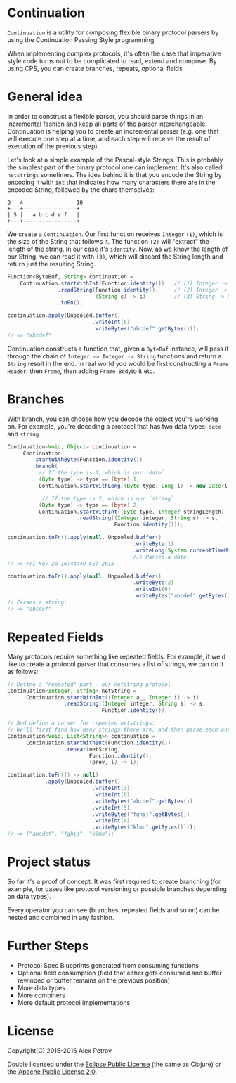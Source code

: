 # Continuation

`Continuation` is a utility for composing flexible binary protocol parsers by using the Continuation
Passing Style programming.

When implementing complex protocols, it's often the case that imperative style code turns out to be
complicated to read, extend and compose. By using CPS, you can create branches, repeats, optional
fields

# General idea

In order to construct a flexible parser, you should parse things in an
incremental fashion and keep all parts of the parser interchangeable.
Continuation is helping you to create an incremental parser (e.g. one that will
execute one step at a time, and each step will receive the result of execution
of the previous step).

Let's look at a simple example of the Pascal-style Strings. This is probably the
simplest part of the binary protocol one can implement. It's also called
`netstrings` sometimes. The idea behind it is that you encode the String by
encoding it with `int` that indicates how many characters there are in the
encoded String, followed by the chars themselves:

```
0   4                 10
+---+-----------------+
| 5 |   a b c d e f   |
+---+-----------------+
```

We create a `Continuation`. Our first function receives `Integer` `(1)`, which
is the size of the String that follows it. The function `(2)` will "extract" the
length of the string. In our case it's `identity`. Now, as we know the length of
our String, we can read it with `(3)`, which will discard the String length and
return just the resulting String.


```java
Function<ByteBuf, String> continuation =
    Continuation.startWithInt(Function.identity())   // (1) Integer -> Integer: reads the Integer, that specifies the amount of chars in string
                .readString(Function.identity(),     // (2) Integer -> Integer: Function that extracts the length of the string
                            (String s) -> s)         // (3) String -> String: Return the decoded string itself
                .toFn();

continuation.apply(Unpooled.buffer()
                           .writeInt(6)
                           .writeBytes("abcdef".getBytes()));
// => "abcdef"
```

Continuation constructs a function that, given a `ByteBuf` instance, will pass
it through the chain of `Integer -> Integer -> String` functions and return a
`String` result in the end. In real world you would be first constructing a
`Frame Header`, then `Frame`, then adding `Frame Body`to it etc.

# Branches

With branch, you can choose how you decode the object you're working on. For
example, you're decoding a protocol that has two data types: `date` and `string`

```java
Continuation<Void, Object> continuation =
     Continuation
        .startWithByte(Function.identity())
        .branch(
          // If the type is 1, which is our `date`
          (Byte type) -> type == (byte) 1,
          Continuation.startWithLong((Byte type, Long l) -> new Date(l)),

           // If the type is 2, which is our `string`
          (Byte type) -> type == (byte) 2,
          Continuation.startWithInt((Byte type, Integer stringLength) -> stringLength)
                      .readString((Integer integer, String s) -> s,
                                  Function.identity()));

continuation.toFn().apply(null, Unpooled.buffer()
                                        .writeByte(1)
                                        .writeLong(System.currentTimeMillis()));
                                        //) Parses a date:
// => Fri Nov 20 16:44:49 CET 2015

continuation.toFn().apply(null, Unpooled.buffer()
                                        .writeByte(2)
                                        .writeInt(6)
                                        .writeBytes("abcdef".getBytes())));
// Parses a string:
// => "abcdef"
```

# Repeated Fields

Many protocols require something like repeated fields. For example, if we'd like to create a protocol
parser that consumes a list of strings, we can do it as follows:

```java
// Define a "repeated" part - our netstring protocol
Continuation<Integer, String> netString =
      Continuation.startWithInt((Integer a_, Integer i) -> i)
                  .readString((Integer integer, String s) -> s,
                              Function.identity());

// And define a parser for repeated netstrings:
// We'll first find how many strings there are, and then parse each one of them separately
Continuation<Void, List<String>> continuation =
      Continuation.startWithInt(Function.identity())
                  .repeat(netString,
                          Function.identity(),
                          (prev, l) -> l);

continuation.toFn(() -> null)
            .apply(Unpooled.buffer()
                           .writeInt(3)
                           .writeInt(6)
                           .writeBytes("abcdef".getBytes())
                           .writeInt(5)
                           .writeBytes("fghij".getBytes())
                           .writeInt(4)
                           .writeBytes("klmn".getBytes())));
// => ["abcdef", "fghij", "klmn"];
```

# Project status

So far it's a proof of concept. It was first required to create branching (for
example, for cases like protocol versioning or possible branches depending on
data types).

Every operator you can see (branches, repeated fields and so on) can be nested
and combined in any fashion.

# Further Steps

  * Protocol Spec Blueprints generated from consuming functions
  * Optional field consumption (field that either gets consumed and buffer
    rewinded or buffer remains on the previous position)
  * More data types
  * More combiners
  * More default protocol implementations

# License

Copyright(C) 2015-2016 Alex Petrov

Double licensed under the [Eclipse Public License](http://www.eclipse.org/legal/epl-v10.html) (the same as Clojure) or
the [Apache Public License 2.0](http://www.apache.org/licenses/LICENSE-2.0.html).

